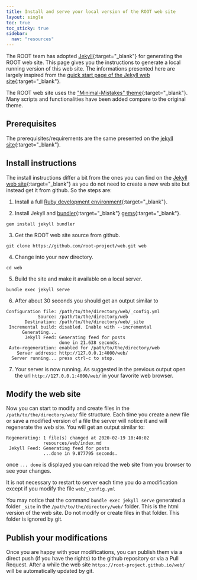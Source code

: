 ```yaml
---
title: Install and serve your local version of the ROOT web site
layout: single
toc: true
toc_sticky: true
sidebar:
  nav: "resources"
---
```


The ROOT team has adopted [Jekyll](https://jekyllrb.com/){:target="_blank"} for generating
the ROOT web site. This page gives you the instructions to generate a local running version
of this web site. The informations presented here are largely inspired from the
[quick start page of the Jekyll web site](https://jekyllrb.com/docs/){:target="_blank"}.

The ROOT web site uses the ["Minimal-Mistakes" theme](https://mmistakes.github.io/minimal-mistakes/){:target="_blank"}.
Many scripts and functionalities have been added compare to the original theme.

## Prerequisites

The prerequisites/requirements are the same presented on the
[jekyll site](https://jekyllrb.com/docs/installation/#requirements){:target="_blank"}.

## Install instructions

The install instructions differ a bit from the ones you can find on the
[Jekyll web site](https://jekyllrb.com/docs/){:target="_blank"}
as you do not need to create a new web site but instead
get it from github. So the steps are:

1. Install a full [Ruby development environment](https://jekyllrb.com/docs/installation/){:target="_blank"}.

2. Install Jekyll and [bundler](https://jekyllrb.com/docs/ruby-101/#bundler){:target="_blank"} [gems](https://jekyllrb.com/docs/ruby-101/#gems){:target="_blank"}.
```
gem install jekyll bundler
```

3. Get the ROOT web site source from github.
```
git clone https://github.com/root-project/web.git web
```

4. Change into your new directory.
```
cd web
```

5. Build the site and make it available on a local server.
```
bundle exec jekyll serve
```

6. After about 30 seconds you should get an output similar to
```
Configuration file: /path/to/the/directory/web/_config.yml
            Source: /path/to/the/directory/web
       Destination: /path/to/the/directory/web/_site
 Incremental build: disabled. Enable with --incremental
      Generating...
       Jekyll Feed: Generating feed for posts
                    done in 21.638 seconds.
 Auto-regeneration: enabled for /path/to/the/directory/web
    Server address: http://127.0.0.1:4000/web/
  Server running... press ctrl-c to stop.
```

7. Your server is now running. As suggested in the previous output open the url
`http://127.0.0.1:4000/web/` in your favorite web browser.

## Modify the web site

Now you can start to modify and create files in the `/path/to/the/directory/web/`
file structure. Each time you create a new file or save a modified version of a file
the server will notice it and will regenerate the web site. You will get an output
similar to:
```
Regenerating: 1 file(s) changed at 2020-02-19 10:40:02
              resources/web/index.md
 Jekyll Feed: Generating feed for posts
              ...done in 9.877795 seconds.
```
once `... done` is displayed you can reload the web site from you browser to see your
changes.

It is not necessary to restart to server each time you do a modification except if you
modify the file `web/_config.yml`

You may notice that the command `bundle exec jekyll serve` generated a folder `_site` in
the `/path/to/the/directory/web/` folder. This is the html version of the web site. Do not
modify or create files in that folder. This folder is ignored by git.

## Publish your modifications

Once you are happy with your modifications, you can publish them via a direct push (if you have
the rights) to the github repository or via a Pull Request. After a while the web site
`https://root-project.github.io/web/` will be automatically updated by git.
